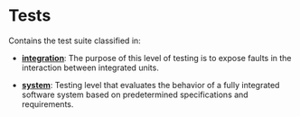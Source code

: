 # Tests

Contains the test suite classified in:

- **[integration](integration)**: The purpose of this level of testing is to expose faults in the interaction between
integrated units.

- **[system](system)**: Testing level that evaluates the behavior of a fully integrated software system based on
predetermined specifications and requirements.
